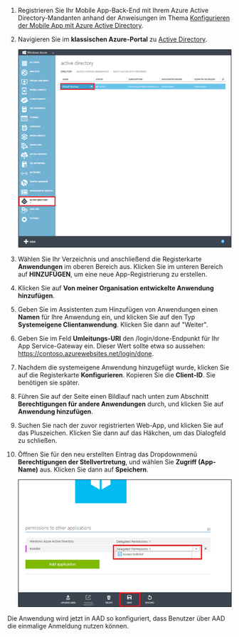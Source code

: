 1. Registrieren Sie Ihr Mobile App-Back-End mit Ihrem Azure Active Directory-Mandanten anhand der Anweisungen im Thema [Konfigurieren der Mobile App mit Azure Active Directory].
2. Navigieren Sie im **klassischen Azure-Portal** zu [Active Directory].
   
   ![](./media/app-service-mobile-adal-register-app/app-service-navigate-aad.png)
3. Wählen Sie Ihr Verzeichnis und anschließend die Registerkarte **Anwendungen** im oberen Bereich aus. Klicken Sie im unteren Bereich auf **HINZUFÜGEN**, um eine neue App-Registrierung zu erstellen. 
4. Klicken Sie auf **Von meiner Organisation entwickelte Anwendung hinzufügen**.
5. Geben Sie im Assistenten zum Hinzufügen von Anwendungen einen **Namen** für Ihre Anwendung ein, und klicken Sie auf den Typ **Systemeigene Clientanwendung**. Klicken Sie dann auf "Weiter".
6. Geben Sie im Feld **Umleitungs-URI** den /login/done-Endpunkt für Ihr App Service-Gateway ein. Dieser Wert sollte etwa so aussehen: https://contoso.azurewebsites.net/login/done.
7. Nachdem die systemeigene Anwendung hinzugefügt wurde, klicken Sie auf die Registerkarte **Konfigurieren**. Kopieren Sie die **Client-ID**. Sie benötigen sie später.
8. Führen Sie auf der Seite einen Bildlauf nach unten zum Abschnitt **Berechtigungen für andere Anwendungen** durch, und klicken Sie auf **Anwendung hinzufügen**.
9. Suchen Sie nach der zuvor registrierten Web-App, und klicken Sie auf das Pluszeichen. Klicken Sie dann auf das Häkchen, um das Dialogfeld zu schließen.
10. Öffnen Sie für den neu erstellten Eintrag das Dropdownmenü **Berechtigungen der Stellvertretung**, und wählen Sie **Zugriff (App-Name)** aus. Klicken Sie dann auf **Speichern**.
    
    ![](./media/app-service-mobile-adal-register-app/aad-native-client-add-permissions.png)

Die Anwendung wird jetzt in AAD so konfiguriert, dass Benutzer über AAD die einmalige Anmeldung nutzen können.

[Active Directory]: https://manage.windowsazure.com/
[Konfigurieren der Mobile App mit Azure Active Directory]: ../articles/app-service-how-to-configure-active-directory-authentication.md

<!---HONumber=AcomDC_1203_2015-->